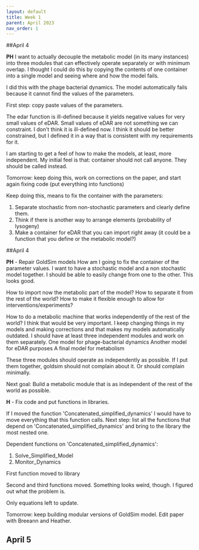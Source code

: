 ```yaml
---
layout: default
title: Week 1
parent: April 2023
nav_order: 1
---
```


##April 4

**PH** I want to actually decouple the metabolic model (in its many instances) into three modules that
can effectively operate separately or with minimum overlap.
I thought I could do this by copying the contents of one container into a single model and seeing where and
how the model fails.

I did this with the phage bacterial dynamics. The model automatically fails because it cannot find the values 
of the parameters.

First step: copy paste values of the parameters.

The edar function is ill-defined because it yields negative values for very small values of eDAR.
Small values of eDAR are not something we can constraint. 
I don't think it is ill-defined now. I think it should be better constrained, but I defined it in a way
that is consistent with my requirements for it.

I am starting to get a feel of how to make the models, at least, more independent. My initial feel is that:
container should not call anyone. They should be called instead. 

Tomorrow: keep doing this, work on corrections on the paper, and start again fixing code (put everything into functions)

Keep doing this, means to fix the container with the parameters:
1. Separate stochastic from non-stochastic parameters and clearly define them.
2. Think if there is another way to arrange elements (probability of lysogeny)
3. Make a container for eDAR that you can import right away (it could be a function that you define or 
the metabolic model?)

##April 4

**PH** - Repair GoldSim models
How am I going to fix the container of the parameter values. I want to have a stochastic model and a non
stochastic model together. I should be able to easily change from one to the other. This looks good.

How to import now the metabolic part of the model? How to separate it from the rest of the world? How to make it flexible enough to allow for interventions/experiments?

How to do a metabolic machine that works independently of the rest of the world? I think that would be very important. I keep changing things in my models and making corrections and that makes my models automatically outdated.
I should have at least three independent modules and work on them separately.
One model for phage-bacterial dynamics
Another model for eDAR purposes
A final model for metabolism

These three modules should operate as independently as possible. If I put them together, goldsim should not complain about it. Or should complain minimally. 

Next goal: Build a metabolic module that is as independent of the rest of the world as possible.

**H** - Fix code and put functions in libraries.

If I moved the function 'Concatenated_simplified_dynamics' I would have to move everything that this function calls. Next step: list all the functions that depend on 'Concatenated_simplified_dynamics' and bring to the library the most nested one.

Dependent functions on 'Concatenated_simplified_dynamics':

1. Solve_Simplified_Model
2. Monitor_Dynamics


First function moved to library

Second and third functions moved. Something looks weird, though. I figured out what the problem is.

Only equations left to update.

Tomorrow: keep building modular versions of GoldSim model.
Edit paper with Breeann and Heather.

## April 5